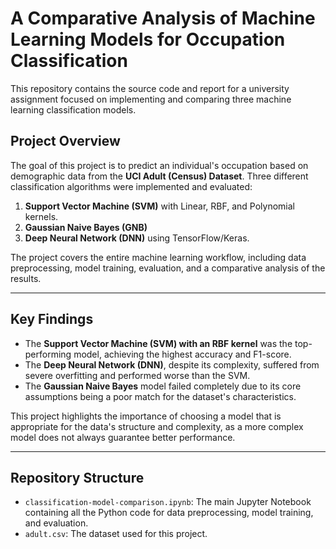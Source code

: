 # A Comparative Analysis of Machine Learning Models for Occupation Classification

This repository contains the source code and report for a university assignment focused on implementing and comparing three machine learning classification models.

## Project Overview

The goal of this project is to predict an individual's occupation based on demographic data from the **UCI Adult (Census) Dataset**. Three different classification algorithms were implemented and evaluated:

1.  **Support Vector Machine (SVM)** with Linear, RBF, and Polynomial kernels.
2.  **Gaussian Naive Bayes (GNB)**
3.  **Deep Neural Network (DNN)** using TensorFlow/Keras.

The project covers the entire machine learning workflow, including data preprocessing, model training, evaluation, and a comparative analysis of the results.

---

## Key Findings

- The **Support Vector Machine (SVM) with an RBF kernel** was the top-performing model, achieving the highest accuracy and F1-score.
- The **Deep Neural Network (DNN)**, despite its complexity, suffered from severe overfitting and performed worse than the SVM.
- The **Gaussian Naive Bayes** model failed completely due to its core assumptions being a poor match for the dataset's characteristics.

This project highlights the importance of choosing a model that is appropriate for the data's structure and complexity, as a more complex model does not always guarantee better performance.

---

## Repository Structure

- `classification-model-comparison.ipynb`: The main Jupyter Notebook containing all the Python code for data preprocessing, model training, and evaluation.
- `adult.csv`: The dataset used for this project.
